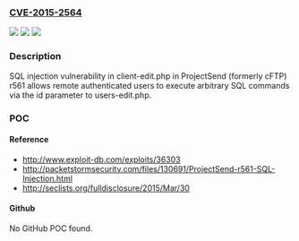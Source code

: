 ### [CVE-2015-2564](https://cve.mitre.org/cgi-bin/cvename.cgi?name=CVE-2015-2564)
![](https://img.shields.io/static/v1?label=Product&message=n%2Fa&color=blue)
![](https://img.shields.io/static/v1?label=Version&message=n%2Fa&color=blue)
![](https://img.shields.io/static/v1?label=Vulnerability&message=n%2Fa&color=brighgreen)

### Description

SQL injection vulnerability in client-edit.php in ProjectSend (formerly cFTP) r561 allows remote authenticated users to execute arbitrary SQL commands via the id parameter to users-edit.php.

### POC

#### Reference
- http://www.exploit-db.com/exploits/36303
- http://packetstormsecurity.com/files/130691/ProjectSend-r561-SQL-Injection.html
- http://seclists.org/fulldisclosure/2015/Mar/30

#### Github
No GitHub POC found.

